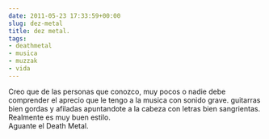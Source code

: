 ```yaml
---  
date: 2011-05-23 17:33:59+00:00  
slug: dez-metal  
title: dez metal.  
tags:  
- deathmetal  
- musica  
- muzzak  
- vida  
---  
```

  
Creo que de las personas que conozco, muy pocos o nadie debe comprender el aprecio que le tengo a la musica con sonido grave. guitarras bien gordas y afiladas apuntandote a la cabeza con letras bien sangrientas.  
Realmente es muy buen estilo.   
Aguante el Death Metal.  
  
